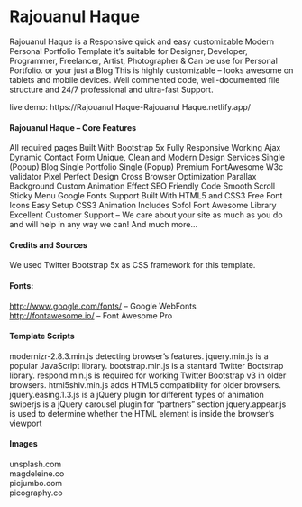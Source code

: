 # Rajouanul Haque

Rajouanul Haque is a Responsive quick and easy customizable Modern Personal Portfolio Template it’s suitable for Designer, Developer, Programmer, Freelancer, Artist, Photographer & Can be use for Personal Portfolio. or your just a Blog This is highly customizable – looks awesome on tablets and mobile devices. Well commented code, well-documented file structure and 24/7 professional and ultra-fast Support.

live demo: https://Rajouanul Haque-Rajouanul Haque.netlify.app/

#### Rajouanul Haque – Core Features

All required pages
Built With Bootstrap 5x
Fully Responsive
Working Ajax Dynamic Contact Form
Unique, Clean and Modern Design
Services Single (Popup)
Blog Single
Portfolio Single (Popup)
Premium FontAwesome
W3c validator
Pixel Perfect Design
Cross Browser Optimization
Parallax Background
Custom Animation Effect
SEO Friendly Code
Smooth Scroll
Sticky Menu
Google Fonts Support
Built With HTML5 and CSS3
Free Font Icons
Easy Setup
CSS3 Animation
Includes Sofol Font Awesome Library
Excellent Customer Support – We care about your site as much as you do and will help in any way we can!
And much more…

#### Credits and Sources

We used Twitter Bootstrap 5x as CSS framework for this template.

#### Fonts:

http://www.google.com/fonts/ – Google WebFonts </br>
http://fontawesome.io/ – Font Awesome Pro </br>

#### Template Scripts

modernizr-2.8.3.min.js detecting browser’s features.
jquery.min.js is a popular JavaScript library.
bootstrap.min.js is a stantard Twitter Bootstrap library.
respond.min.js is required for working Twitter Bootstrap v3 in older browsers.
html5shiv.min.js adds HTML5 compatibility for older browsers.
jquery.easing.1.3.js is a jQuery plugin for different types of animation
swiperjs is a jQuery carousel plugin for “partners” section
jquery.appear.js is used to determine whether the HTML element is inside the browser’s viewport

#### Images

unsplash.com </br>
magdeleine.co </br>
picjumbo.com </br>
picography.co </br>
